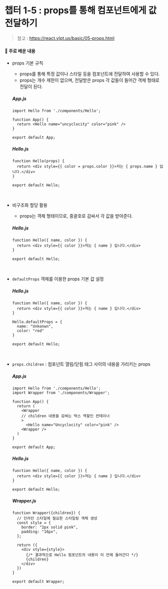 # 챕터 1-5 : props를 통해 컴포넌트에게 값 전달하기

> 참고 : https://react.vlpt.us/basic/05-props.html

#### 📕 주로 배운 내용

- props 기본 규칙

  - props를 통해 특정 값이나 스타일 등을 컴포넌트에 전달하여 사용할 수 있다.
  - props는 개수 제한이 없으며, 전달받은 props 각 값들이 들어간 객체 형태로 전달이 된다.

  ##### App.js

  ```
  import Hello from './components/Hello';

  function App() {
    return <Hello name="uncyclocity" color="pink" />
  }

  export default App;
  ```

  ##### Hello.js

  ```
  function Hello(props) {
    return <div style={{ color = props.color }}>저는 { props.name } 입니다.</div>
  }

  export default Hello;
  ```

  <br>

- 비구조화 할당 활용

  - props는 객체 형태이므로, 중괄호로 감싸서 각 값을 받아준다.

  ##### Hello.js

  ```
  function Hello({ name, color }) {
    return <div style={{ color }}>저는 { name } 입니다.</div>
  }

  export default Hello;
  ```

  <br>

- `defaultProps` 객체를 이용한 props 기본 값 설정

  ##### Hello.js

  ```
  function Hello({ name, color }) {
    return <div style={{ color }}>저는 { name } 입니다.</div>
  }

  Hello.defaultProps = {
    name: "Unkonwn",
    color: "red"
  }

  export default Hello;
  ```

  <br>

- `props.children` : 컴포넌트 열림/닫힘 태그 사이의 내용을 가리키는 props

  ##### App.js

  ```
  import Hello from './components/Hello';
  import Wrapper from './components/Wrapper';

  function App() {
    return (
      <Wrapper
      // children 내용을 감싸는 박스 역할인 컨테이너
      >
        <Hello name="Uncyclocity" color="pink" />
      <Wrapper />
    )
  }

  export default App;
  ```

  ##### Hello.js

  ```
  function Hello({ name, color }) {
    return <div style={{ color }}>저는 { name } 입니다.</div>
  }

  export default Hello;
  ```

  ##### Wrapper.js

  ```
  function Wrapper({children}) {
    // 인라인 스타일에 필요한 스타일링 객체 생성
    const style = {
      border: "2px solid pink",
      padding: "16px",
    };

    return ({
      <div style={style}>
        {/* 결과적으로 Hello 컴포넌트의 내용이 이 안에 들어간다 */}
        {children}
      </div>
    })
  }

  export default Wrapper;
  ```
